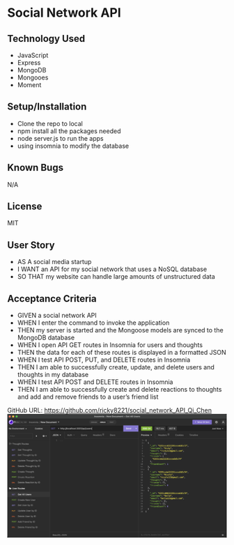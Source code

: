 # Social Network API

## Technology Used
* JavaScript
* Express
* MongoDB
* Mongooes
* Moment

## Setup/Installation
* Clone the repo to local
* npm install all the packages needed
* node server.js to run the apps
* using insomnia to modify the database

## Known Bugs
N/A

## License
MIT

## User Story
* AS A social media startup
* I WANT an API for my social network that uses a NoSQL database
* SO THAT my website can handle large amounts of unstructured data

## Acceptance Criteria
* GIVEN a social network API
* WHEN I enter the command to invoke the application
* THEN my server is started and the Mongoose models are synced to the MongoDB database
* WHEN I open API GET routes in Insomnia for users and thoughts
* THEN the data for each of these routes is displayed in a formatted JSON
* WHEN I test API POST, PUT, and DELETE routes in Insomnia
* THEN I am able to successfully create, update, and delete users and thoughts in my database
* WHEN I test API POST and DELETE routes in Insomnia
* THEN I am able to successfully create and delete reactions to thoughts and add and remove friends to a user’s friend list

GitHub URL: https://github.com/ricky8221/social_network_API_Qi_Chen
![](assets/image/screenshot.jpg)